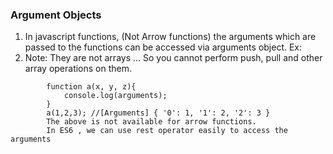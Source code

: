 ### Argument Objects
   1. In javascript functions, (Not Arrow functions) the arguments which are passed to the functions can be accessed via arguments object. Ex:
   2. Note: They are not arrays … So you cannot perform push, pull and other array operations on them.

```
		function a(x, y, z){
		    console.log(arguments);
		}
		a(1,2,3); //[Arguments] { '0': 1, '1': 2, '2': 3 } 
		The above is not available for arrow functions.
		In ES6 , we can use rest operator easily to access the arguments
```
